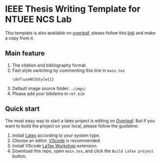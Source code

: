 # IEEE Thesis Writing Template for NTUEE NCS Lab
This template is also available on [overleaf](https://www.overleaf.com/project), please follow this [link](https://www.overleaf.com/read/psfhfxjdnbtf) and make a copy from it.

## Main feature
1. The citation and bibliography format.
2. Fast style switching by commenting this line in `main.tex`
    ```
    \def\useNCSStyle{1}
    ```
3. Default image source folder: `./imgs/`
4. Please add your bibitems in `ref.bib`


## Quick start
The most easy way to start a latex project is editing on [Overleaf](https://www.overleaf.com/read/psfhfxjdnbtf). But if you want to build the project on your local, please follow the guideline:
1. Install [Latex](https://www.latex-project.org/get/) according to your system type.
2. Choose an editor. [VScode](https://code.visualstudio.com/) is recommended.
3. Install VScode [LaTex Workshop](https://marketplace.visualstudio.com/items?itemName=James-Yu.latex-workshop) extension.
4. Download this repo, open `main.tex`, and click the `Build LaTex project` button.